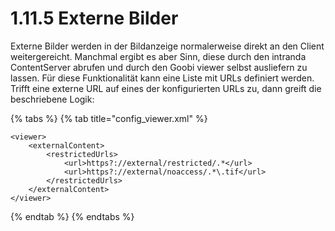 # 1.11.5 Externe Bilder

Externe Bilder werden in der Bildanzeige normalerweise direkt an den Client weitergereicht. Manchmal ergibt es aber Sinn, diese durch den intranda ContentServer abrufen und durch den Goobi viewer selbst ausliefern zu lassen. Für diese Funktionalität kann eine Liste mit URLs definiert werden. Trifft eine externe URL auf eines der konfigurierten URLs zu, dann greift die beschriebene Logik:

{% tabs %}
{% tab title="config\_viewer.xml" %}
```markup
<viewer>
    <externalContent>
        <restrictedUrls>
            <url>https?://external/restricted/.*</url>
            <url>https?://external/noaccess/.*\.tif</url>
        </restrictedUrls>
    </externalContent>
</viewer>
```
{% endtab %}
{% endtabs %}



